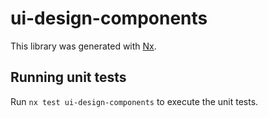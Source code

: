 # ui-design-components

This library was generated with [Nx](https://nx.dev).

## Running unit tests

Run `nx test ui-design-components` to execute the unit tests.
